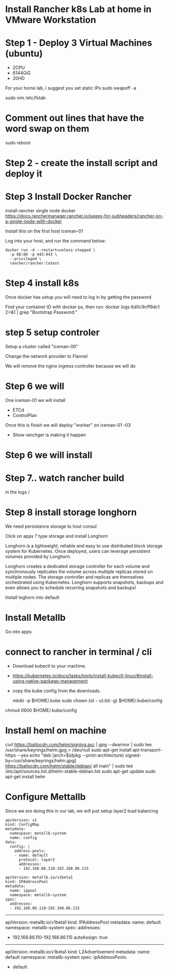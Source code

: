 # Install Rancher k8s Lab at home in VMware Workstation

# Step 1 - Deploy 3 Virtual Machines (ubuntu)
- 2CPU
- 6144GiG
- 20HD

For your home lab, i suggest you set static IPs
sudo swapoff -a

sudo vim /etc/fstab

# Comment out lines that have the word swap on them

sudo reboot

# Step 2 - create the install script and deploy it 




# Step 3 Install Docker Rancher 

install rancher single node docker
https://docs.ranchermanager.rancher.io/pages-for-subheaders/rancher-on-a-single-node-with-docker

Install this on the first host iceman-01

Log into your host, and run the command below:

```
docker run -d --restart=unless-stopped \
  -p 80:80 -p 443:443 \
  --privileged \
  rancher/rancher:latest
```

# Step 4 install k8s 

Once docker has setup you will need to log in by getting the password

Find your container ID with docker ps, then run:
docker logs 6d0c9cff9dc1 2>&1 | grep "Bootstrap Password:"

# step 5 setup controler 

Setup a cluster called "iceman-00"

Change the network provider to Flannel 

We will remove the nginx ingress controller because we will do 

# Step 6 we will 

One iceman-01 we will install
- ETCd
- ControlPlan


Once this is finish we will deploy  "worker" on iceman-01 -03

- Show ranchger is making it happen

# Step 6 we will install 

# Step 7.. watch rancher build 

in the logs / 

# Step 8 install storage longhorn 

We need persistance storage to host consul


Click on apps ? type storage and install Longhorn

Longhorn is a lightweight, reliable and easy to use distributed block storage system for Kubernetes. Once deployed, users can leverage persistent volumes provided by Longhorn.

Longhorn creates a dedicated storage controller for each volume and synchronously replicates the volume across multiple replicas stored on multiple nodes. The storage controller and replicas are themselves orchestrated using Kubernetes. Longhorn supports snapshots, backups and even allows you to schedule recurring snapshots and backups!

Install loghorn into default

# Install Metallb

Go into apps

# connect to rancher in terminal / cli

- Download kubectl to your machine.
- https://kubernetes.io/docs/tasks/tools/install-kubectl-linux/#install-using-native-package-management

- copy the kube config from the downloads. 


  mkdir -p $HOME/.kube
  sudo chown $(id -u):$(id -g) $HOME/.kube/config

 chmod 0600  $HOME/.kube/config
 
# Install heml on machine
curl https://baltocdn.com/helm/signing.asc | gpg --dearmor | sudo tee /usr/share/keyrings/helm.gpg > /dev/null
sudo apt-get install apt-transport-https --yes
echo "deb [arch=$(dpkg --print-architecture) signed-by=/usr/share/keyrings/helm.gpg] https://baltocdn.com/helm/stable/debian/ all main" | sudo tee /etc/apt/sources.list.d/helm-stable-debian.list
sudo apt-get update
sudo apt-get install helm

# Configure Mettallb

Since we are doing this in our lab, we will just setup layer2 load balancing 

```
apiVersion: v1
kind: ConfigMap
metadata:
  namespace: metallb-system
  name: config
data:
  config: |
    address-pools:
    - name: default
      protocol: layer2
      addresses:
      - 192.168.86.110-192.168.86.115
```


```
apiVersion: metallb.io/v1beta1
kind: IPAddressPool
metadata:
  name: ippool
  namespace: metallb-system
spec:
  addresses:
  - 192.168.86.110-192.168.86.115
```


---
apiVersion: metallb.io/v1beta1
kind: IPAddressPool
metadata:
  name: default
  namespace: metallb-system
spec:
  addresses:
  - 192.168.86.110-192.168.86.115
  autoAssign: true
  
---
apiVersion: metallb.io/v1beta1
kind: L2Advertisement
metadata:
  name: default
  namespace: metallb-system
spec:
  ipAddressPools:
  - default